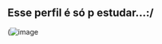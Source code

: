## Esse perfil é só p estudar...:/
(![image](https://github.com/user-attachments/assets/2b8f913c-0d6e-4446-a353-ac8352ef7e3a)
